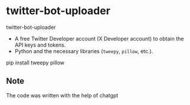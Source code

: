 # twitter-bot-uploader
twitter-bot-uploader

- A free Twitter Developer account (X Developer account) to obtain the API keys and tokens.
- Python and the necessary libraries (`tweepy`, `pillow`, etc.).

pip install tweepy pillow

## Note 
The code was written with the help of chatgpt
